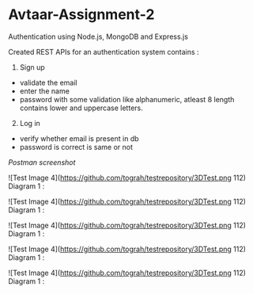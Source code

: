 # Avtaar-Assignment-2

Authentication using Node.js, MongoDB and Express.js

Created REST APIs for an authentication system contains :

1) Sign up
- validate the email
- enter the name
- password with some validation like alphanumeric, atleast 8 length contains lower and uppercase letters.
 
2) Log in
- verify whether email is present in db
- password is correct is same or not

*Postman screenshot*

![Test Image 4](https://github.com/tograh/testrepository/3DTest.png 112)
Diagram 1 : 

![Test Image 4](https://github.com/tograh/testrepository/3DTest.png 112)
Diagram 1 : 

![Test Image 4](https://github.com/tograh/testrepository/3DTest.png 112)
Diagram 1 : 

![Test Image 4](https://github.com/tograh/testrepository/3DTest.png 112)
Diagram 1 : 

![Test Image 4](https://github.com/tograh/testrepository/3DTest.png 112)
Diagram 1 : 
